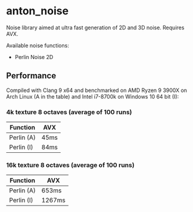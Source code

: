 # anton_noise

Noise library aimed at ultra fast generation of 2D and 3D noise. Requires AVX.

Available noise functions:
 - Perlin Noise 2D

## Performance
Compiled with Clang 9 x64 and benchmarked on AMD Ryzen 9 3900X on Arch Linux (A in the table) and Intel i7-8700k on Windows 10 64 bit (I):
### 4k texture 8 octaves (average of 100 runs)
| Function   | AVX  |
|------------|------|
| Perlin (A) | 45ms |
| Perlin (I) | 84ms |

### 16k texture 8 octaves (average of 100 runs)
| Function   | AVX    |
|------------|--------|
| Perlin (A) | 653ms  |
| Perlin (I) | 1267ms |

